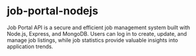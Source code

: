 # job-portal-nodejs
Job Portal API is a secure and efficient job management system built with Node.js, Express, and MongoDB. Users can log in to create, update, and manage job listings, while job statistics provide valuable insights into application trends.
